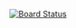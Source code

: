 [![Board Status](https://dev.azure.com/AL-BASHA/b185043c-f42e-4d4f-88c4-b087b2b709ba/845a53eb-506f-47c2-811f-267fae4329c2/_apis/work/boardbadge/391467e4-76e4-432d-8986-93733a89eb94)](https://dev.azure.com/AL-BASHA/b185043c-f42e-4d4f-88c4-b087b2b709ba/_boards/board/t/845a53eb-506f-47c2-811f-267fae4329c2/Microsoft.RequirementCategory)